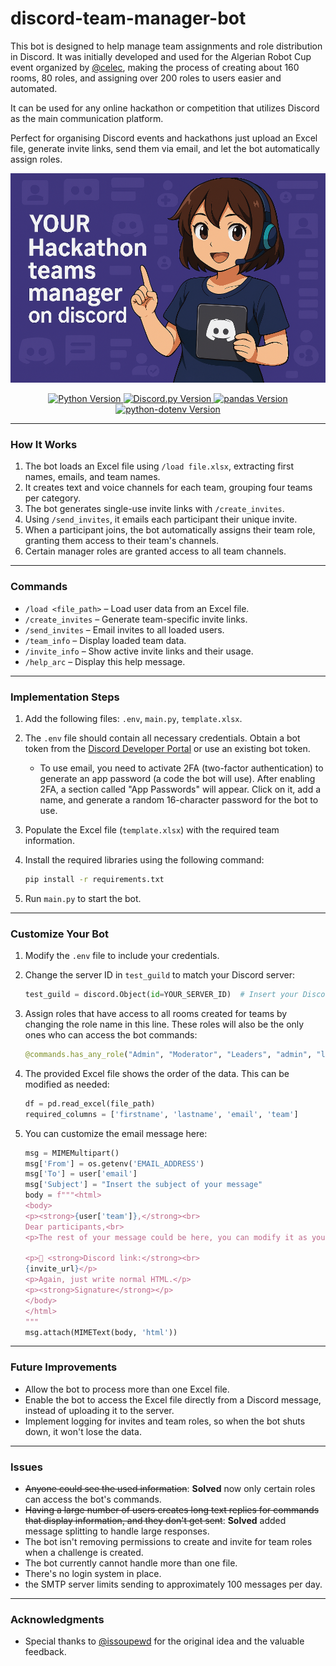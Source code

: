 
# discord-team-manager-bot

This bot is designed to help manage team assignments and role distribution in Discord. It was initially developed and used for the Algerian Robot Cup event organized by [@celec](https://github.com/celec-club), making the process of creating about 160 rooms, 80 roles, and assigning over 200 roles to users easier and automated.

It can be used for any online hackathon or competition that utilizes Discord as the main communication platform.

Perfect for organising Discord events and hackathons just upload an Excel file, generate invite links, send them via email, and let the bot automatically assign roles.

![Banner](banner.png)
<p align="center">
  <a href="https://www.python.org/">
    <img src="https://img.shields.io/badge/Python-3.8%2B-blue" alt="Python Version">
  </a>
  <a href="https://discordpy.readthedocs.io/">
    <img src="https://img.shields.io/badge/discord.py-2.3%2B-green" alt="Discord.py Version">
  </a>
  <a href="https://pandas.pydata.org/">
    <img src="https://img.shields.io/badge/pandas-2.2.3-orange" alt="pandas Version">
  </a>
  <a href="https://github.com/theskumar/python-dotenv">
    <img src="https://img.shields.io/badge/python--dotenv-1.1.0-yellow" alt="python-dotenv Version">
  </a>
</p>

---

### How It Works  

1. The bot loads an Excel file using `/load file.xlsx`, extracting first names, emails, and team names.  
2. It creates text and voice channels for each team, grouping four teams per category.  
3. The bot generates single-use invite links with `/create_invites`.  
4. Using `/send_invites`, it emails each participant their unique invite.  
5. When a participant joins, the bot automatically assigns their team role, granting them access to their team's channels.  
6. Certain manager roles are granted access to all team channels.

---

### Commands  

- `/load <file_path>` – Load user data from an Excel file.  
- `/create_invites` – Generate team-specific invite links.  
- `/send_invites` – Email invites to all loaded users.  
- `/team_info` – Display loaded team data.  
- `/invite_info` – Show active invite links and their usage.  
- `/help_arc` – Display this help message.

---

### Implementation Steps  

1. Add the following files: `.env`, `main.py`, `template.xlsx`.  
2. The `.env` file should contain all necessary credentials. Obtain a bot token from the [Discord Developer Portal](https://discord.com/developers/applications) or use an existing bot token.  
   - To use email, you need to activate 2FA (two-factor authentication) to generate an app password (a code the bot will use). After enabling 2FA, a section called "App Passwords" will appear. Click on it, add a name, and generate a random 16-character password for the bot to use.
3. Populate the Excel file (`template.xlsx`) with the required team information.  
4. Install the required libraries using the following command:

   ```bash
   pip install -r requirements.txt
   ```

5. Run `main.py` to start the bot.

---

### Customize Your Bot

1. Modify the `.env` file to include your credentials.  
2. Change the server ID in `test_guild` to match your Discord server:

   ```python
   test_guild = discord.Object(id=YOUR_SERVER_ID)  # Insert your Discord server ID for faster command sync
   ```

3. Assign roles that have access to all rooms created for teams by changing the role name in this line. These roles will also be the only ones who can access the bot commands:

   ```python
   @commands.has_any_role("Admin", "Moderator", "Leaders", "admin", "leader", "president")  # Add other role names as needed
   ```

4. The provided Excel file shows the order of the data. This can be modified as needed:

   ```python
   df = pd.read_excel(file_path)
   required_columns = ['firstname', 'lastname', 'email', 'team']
   ```

5. You can customize the email message here:

   ```python
   msg = MIMEMultipart()
   msg['From'] = os.getenv('EMAIL_ADDRESS')
   msg['To'] = user['email']
   msg['Subject'] = "Insert the subject of your message"
   body = f"""<html>
   <body>
   <p><strong>{user['team']},</strong><br>
   Dear participants,<br>
   <p>The rest of your message could be here, you can modify it as you like using normal HTML.</p>

   <p>🔗 <strong>Discord link:</strong><br>
   {invite_url}</p>
   <p>Again, just write normal HTML.</p>
   <p><strong>Signature</strong></p>
   </body>
   </html>
   """
   msg.attach(MIMEText(body, 'html'))
   ```

---

### Future Improvements  
- Allow the bot to process more than one Excel file.  
- Enable the bot to access the Excel file directly from a Discord message, instead of uploading it to the server.  
- Implement logging for invites and team roles, so when the bot shuts down, it won't lose the data.

---

### Issues  
- ~~Anyone could see the used information~~: **Solved** now only certain roles can access the bot's commands.  
- ~~Having a large number of users creates long text replies for commands that display information, and they don't get sent~~: **Solved** added message splitting to handle large responses.  
- The bot isn't removing permissions to create and invite for team roles when a challenge is created.  
- The bot currently cannot handle more than one file.  
- There's no login system in place.
- the SMTP server limits sending to approximately 100 messages per day.

---

### Acknowledgments  

- Special thanks to [@issoupewd](https://github.com/issoupewd) for the original idea and the valuable feedback.

